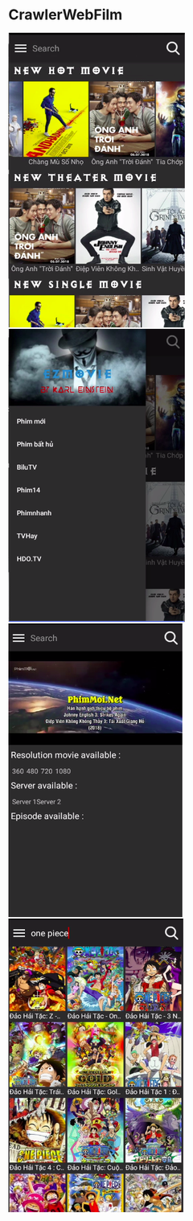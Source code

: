 # CrawlerWebFilm
![alt text](https://github.com/karleinstein/CrawlerWebFilm/blob/master/ReadMeImages/music1.png)
![alt text](https://github.com/karleinstein/CrawlerWebFilm/blob/master/ReadMeImages/music2.png)
![alt text](https://github.com/karleinstein/CrawlerWebFilm/blob/master/ReadMeImages/music3.png)
![alt text](https://github.com/karleinstein/CrawlerWebFilm/blob/master/ReadMeImages/music4.png)

